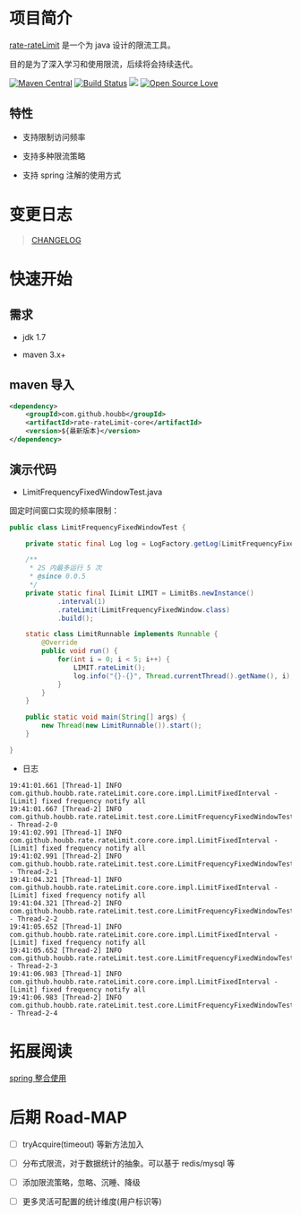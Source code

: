 # 项目简介

[rate-rateLimit](https://github.com/houbb/rate-rateLimit) 是一个为 java 设计的限流工具。

目的是为了深入学习和使用限流，后续将会持续迭代。

[![Maven Central](https://maven-badges.herokuapp.com/maven-central/com.github.houbb/rate-rateLimit/badge.svg)](http://mvnrepository.com/artifact/com.github.houbb/rate-rateLimit)
[![Build Status](https://www.travis-ci.org/houbb/rate-rateLimit.svg?branch=master)](https://www.travis-ci.org/houbb/rate-rateLimit?branch=master)
[![](https://img.shields.io/badge/license-Apache2-FF0080.svg)](https://github.com/houbb/rate-rateLimit/blob/master/LICENSE.txt)
[![Open Source Love](https://badges.frapsoft.com/os/v2/open-source.svg?v=103)](https://github.com/houbb/rate-rateLimit)

## 特性

- 支持限制访问频率

- 支持多种限流策略

- 支持 spring 注解的使用方式

# 变更日志

> [CHANGELOG](CHANGELOG.md)

# 快速开始

## 需求

- jdk 1.7 

- maven 3.x+

## maven 导入

```xml
<dependency>
    <groupId>com.github.houbb</groupId>
    <artifactId>rate-rateLimit-core</artifactId>
    <version>${最新版本}</version>
</dependency>
```

## 演示代码

- LimitFrequencyFixedWindowTest.java

固定时间窗口实现的频率限制：

```java
public class LimitFrequencyFixedWindowTest {

    private static final Log log = LogFactory.getLog(LimitFrequencyFixedWindowTest.class);

    /**
     * 2S 内最多运行 5 次
     * @since 0.0.5
     */
    private static final ILimit LIMIT = LimitBs.newInstance()
            .interval(1)
            .rateLimit(LimitFrequencyFixedWindow.class)
            .build();

    static class LimitRunnable implements Runnable {
        @Override
        public void run() {
            for(int i = 0; i < 5; i++) {
                LIMIT.rateLimit();
                log.info("{}-{}", Thread.currentThread().getName(), i);
            }
        }
    }

    public static void main(String[] args) {
        new Thread(new LimitRunnable()).start();
    }

}
```


- 日志

```
19:41:01.661 [Thread-1] INFO  com.github.houbb.rate.rateLimit.core.core.impl.LimitFixedInterval - [Limit] fixed frequency notify all
19:41:01.667 [Thread-2] INFO  com.github.houbb.rate.rateLimit.test.core.LimitFrequencyFixedWindowTest - Thread-2-0
19:41:02.991 [Thread-1] INFO  com.github.houbb.rate.rateLimit.core.core.impl.LimitFixedInterval - [Limit] fixed frequency notify all
19:41:02.991 [Thread-2] INFO  com.github.houbb.rate.rateLimit.test.core.LimitFrequencyFixedWindowTest - Thread-2-1
19:41:04.321 [Thread-1] INFO  com.github.houbb.rate.rateLimit.core.core.impl.LimitFixedInterval - [Limit] fixed frequency notify all
19:41:04.321 [Thread-2] INFO  com.github.houbb.rate.rateLimit.test.core.LimitFrequencyFixedWindowTest - Thread-2-2
19:41:05.652 [Thread-1] INFO  com.github.houbb.rate.rateLimit.core.core.impl.LimitFixedInterval - [Limit] fixed frequency notify all
19:41:05.652 [Thread-2] INFO  com.github.houbb.rate.rateLimit.test.core.LimitFrequencyFixedWindowTest - Thread-2-3
19:41:06.983 [Thread-1] INFO  com.github.houbb.rate.rateLimit.core.core.impl.LimitFixedInterval - [Limit] fixed frequency notify all
19:41:06.983 [Thread-2] INFO  com.github.houbb.rate.rateLimit.test.core.LimitFrequencyFixedWindowTest - Thread-2-4
```

# 拓展阅读

[spring 整合使用](doc/user/02-spring.md)

# 后期 Road-MAP

- [ ] tryAcquire(timeout) 等新方法加入

- [ ] 分布式限流，对于数据统计的抽象。可以基于 redis/mysql 等

- [ ] 添加限流策略，忽略、沉睡、降级

- [ ] 更多灵活可配置的统计维度(用户标识等)

